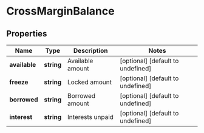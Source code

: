 # CrossMarginBalance

## Properties

Name | Type | Description | Notes
------------ | ------------- | ------------- | -------------
**available** | **string** | Available amount | [optional] [default to undefined]
**freeze** | **string** | Locked amount | [optional] [default to undefined]
**borrowed** | **string** | Borrowed amount | [optional] [default to undefined]
**interest** | **string** | Interests unpaid | [optional] [default to undefined]

